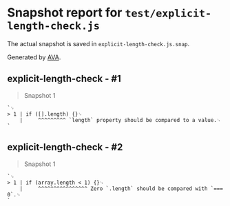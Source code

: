 # Snapshot report for `test/explicit-length-check.js`

The actual snapshot is saved in `explicit-length-check.js.snap`.

Generated by [AVA](https://avajs.dev).

## explicit-length-check - #1

> Snapshot 1

    `␊
    > 1 | if ([].length) {}␊
        |     ^^^^^^^^^ `length` property should be compared to a value.␊
    `

## explicit-length-check - #2

> Snapshot 1

    `␊
    > 1 | if (array.length < 1) {}␊
        |     ^^^^^^^^^^^^^^^^ Zero `.length` should be compared with `=== 0`.␊
    `
